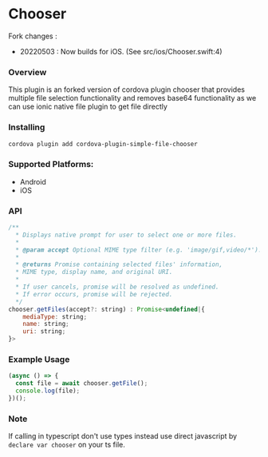 # Chooser

Fork changes :

- 20220503 : Now builds for iOS. (See src/ios/Chooser.swift:4)

### Overview

This plugin is an forked version of cordova plugin chooser that provides multiple file selection functionality and removes base64 functionality as we can use ionic native file plugin to get file directly

### Installing

```sh
cordova plugin add cordova-plugin-simple-file-chooser
```

### Supported Platforms:

- Android
- iOS

### API

```js
/**
  * Displays native prompt for user to select one or more files.
  *
  * @param accept Optional MIME type filter (e.g. 'image/gif,video/*').
  *
  * @returns Promise containing selected files' information,
  * MIME type, display name, and original URI.
  *
  * If user cancels, promise will be resolved as undefined.
  * If error occurs, promise will be rejected.
  */
chooser.getFiles(accept?: string) : Promise<undefined|{
	mediaType: string;
	name: string;
	uri: string;
}>
```

### Example Usage

```js
(async () => {
  const file = await chooser.getFile();
  console.log(file);
})();
```

### Note

If calling in typescript don't use types instead use direct javascript by `declare var chooser` on your ts file.
